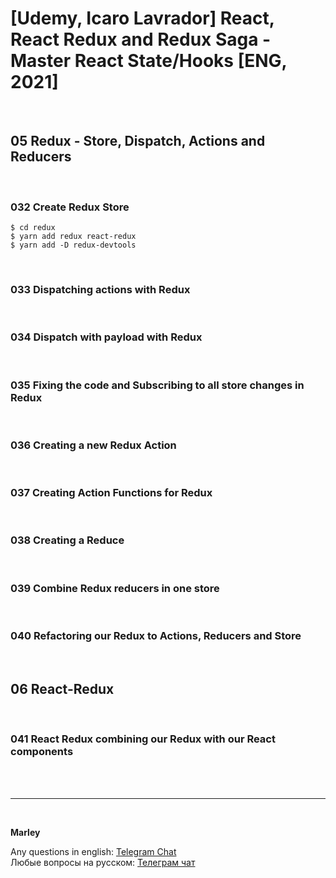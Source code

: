 # [Udemy, Icaro Lavrador] React, React Redux and Redux Saga - Master React State/Hooks [ENG, 2021]

<br/>

## 05 Redux - Store, Dispatch, Actions and Reducers

<br/>

### 032 Create Redux Store

    $ cd redux
    $ yarn add redux react-redux
    $ yarn add -D redux-devtools

<br/>

### 033 Dispatching actions with Redux

<br/>

### 034 Dispatch with payload with Redux

<br/>

### 035 Fixing the code and Subscribing to all store changes in Redux

<br/>

### 036 Creating a new Redux Action

<br/>

### 037 Creating Action Functions for Redux

<br/>

### 038 Creating a Reduce

<br/>

### 039 Combine Redux reducers in one store

<br/>

### 040 Refactoring our Redux to Actions, Reducers and Store

<br/>

## 06 React-Redux

<br/>

### 041 React Redux combining our Redux with our React components

<br/><br/>

---

<br/>

**Marley**

Any questions in english: <a href="https://jsdev.org/chat/">Telegram Chat</a>  
Любые вопросы на русском: <a href="https://jsdev.ru/chat/">Телеграм чат</a>
